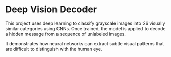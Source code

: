# Deep Vision Decoder

This project uses deep learning to classify grayscale images into 26 visually similar categories using CNNs. Once trained, the model is applied to decode a hidden message from a sequence of unlabeled images.

It demonstrates how neural networks can extract subtle visual patterns that are difficult to distinguish with the human eye.

